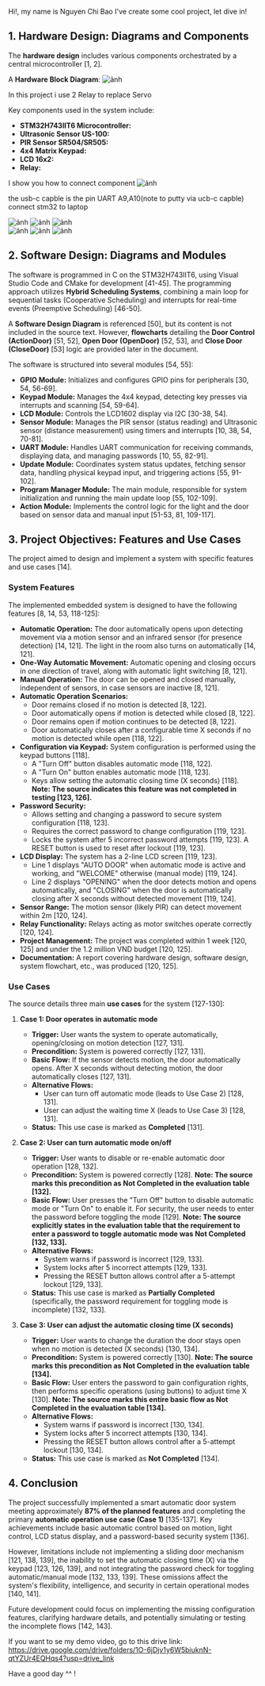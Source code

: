 Hi!, my name is Nguyen Chi Bao
I've create some cool project, let dive in!

## 1. Hardware Design: Diagrams and Components

The **hardware design** includes various components orchestrated by a central microcontroller [1, 2].

A **Hardware Block Diagram**:
![ảnh](https://github.com/user-attachments/assets/6e131476-bfea-4b7a-8411-be4b831ac8a1)

In this project i use 2 Relay to replace Servo 

Key components used in the system include:
*   **STM32H743IIT6 Microcontroller:** 
*   **Ultrasonic Sensor US-100:** 
*   **PIR Sensor SR504/SR505:**
*   **4x4 Matrix Keypad:** 
*   **LCD 16x2:** 
*   **Relay:** 

I show you how to connect component
![ảnh](https://github.com/user-attachments/assets/a98c131a-028a-414d-8815-d7c2f9fb8350)

the usb-c capble is the pin UART A9,A10(note to putty via ucb-c capble) connect stm32 to laptop

![ảnh](https://github.com/user-attachments/assets/94719bfe-a041-46f4-b1e1-061f43414203)
![ảnh](https://github.com/user-attachments/assets/3f72357d-630e-4512-bef9-13a4d478a59b)
![ảnh](https://github.com/user-attachments/assets/d499decc-c43d-4d7c-85c2-629c2ca6a5fe)  
![ảnh](https://github.com/user-attachments/assets/cbbfc102-cfdf-4e98-adb7-f8568b095be9)
![ảnh](https://github.com/user-attachments/assets/7b51fe8c-21ec-47b5-af10-289c3d60eef7)
![ảnh](https://github.com/user-attachments/assets/7efdf336-7b5c-4af8-9bb0-6bb48b905ceb)




## 2. Software Design: Diagrams and Modules

The software is programmed in C on the STM32H743IIT6, using Visual Studio Code and CMake for development [41-45]. The programming approach utilizes **Hybrid Scheduling Systems**, combining a main loop for sequential tasks (Cooperative Scheduling) and interrupts for real-time events (Preemptive Scheduling) [46-50].

A **Software Design Diagram** is referenced [50], but its content is not included in the source text. However, **flowcharts** detailing the **Door Control (ActionDoor)** [51, 52], **Open Door (OpenDoor)** [52, 53], and **Close Door (CloseDoor)** [53] logic are provided later in the document.

The software is structured into several modules [54, 55]:
*   **GPIO Module:** Initializes and configures GPIO pins for peripherals [30, 54, 56-69].
*   **Keypad Module:** Manages the 4x4 keypad, detecting key presses via interrupts and scanning [54, 59-64].
*   **LCD Module:** Controls the LCD1602 display via I2C [30-38, 54].
*   **Sensor Module:** Manages the PIR sensor (status reading) and Ultrasonic sensor (distance measurement) using timers and interrupts [10, 38, 54, 70-81].
*   **UART Module:** Handles UART communication for receiving commands, displaying data, and managing passwords [10, 55, 82-91].
*   **Update Module:** Coordinates system status updates, fetching sensor data, handling physical keypad input, and triggering actions [55, 91-102].
*   **Program Manager Module:** The main module, responsible for system initialization and running the main update loop [55, 102-109].
*   **Action Module:** Implements the control logic for the light and the door based on sensor data and manual input [51-53, 81, 109-117].

## 3. Project Objectives: Features and Use Cases

The project aimed to design and implement a system with specific features and use cases [14].

### System Features

The implemented embedded system is designed to have the following features [8, 14, 53, 118-125]:
*   **Automatic Operation:** The door automatically opens upon detecting movement via a motion sensor and an infrared sensor (for presence detection) [14, 121]. The light in the room also turns on automatically [14, 121].
*   **One-Way Automatic Movement:** Automatic opening and closing occurs in one direction of travel, along with automatic light switching [8, 121].
*   **Manual Operation:** The door can be opened and closed manually, independent of sensors, in case sensors are inactive [8, 121].
*   **Automatic Operation Scenarios:**
    *   Door remains closed if no motion is detected [8, 122].
    *   Door automatically opens if motion is detected while closed [8, 122].
    *   Door remains open if motion continues to be detected [8, 122].
    *   Door automatically closes after a configurable time X seconds if no motion is detected while open [118, 122].
*   **Configuration via Keypad:** System configuration is performed using the keypad buttons [118].
    *   A "Turn Off" button disables automatic mode [118, 122].
    *   A "Turn On" button enables automatic mode [118, 123].
    *   Keys allow setting the automatic closing time (X seconds) [118]. **Note: The source indicates this feature was not completed in testing [123, 126].**
*   **Password Security:**
    *   Allows setting and changing a password to secure system configuration [118, 123].
    *   Requires the correct password to change configuration [119, 123].
    *   Locks the system after 5 incorrect password attempts [119, 123]. A RESET button is used to reset after lockout [119, 123].
*   **LCD Display:** The system has a 2-line LCD screen [119, 123].
    *   Line 1 displays "AUTO DOOR" when automatic mode is active and working, and "WELCOME" otherwise (manual mode) [119, 124].
    *   Line 2 displays "OPENING" when the door detects motion and opens automatically, and "CLOSING" when the door is automatically closing after X seconds without detected movement [119, 124].
*   **Sensor Range:** The motion sensor (likely PIR) can detect movement within 2m [120, 124].
*   **Relay Functionality:** Relays acting as motor switches operate correctly [120, 124].
*   **Project Management:** The project was completed within 1 week [120, 125] and under the 1.2 million VND budget [120, 125].
*   **Documentation:** A report covering hardware design, software design, system flowchart, etc., was produced [120, 125].

### Use Cases

The source details three main **use cases** for the system [127-130]:

1.  **Case 1: Door operates in automatic mode**
    *   **Trigger:** User wants the system to operate automatically, opening/closing on motion detection [127, 131].
    *   **Precondition:** System is powered correctly [127, 131].
    *   **Basic Flow:** If the sensor detects motion, the door automatically opens. After X seconds without detecting motion, the door automatically closes [127, 131].
    *   **Alternative Flows:**
        *   User can turn off automatic mode (leads to Use Case 2) [128, 131].
        *   User can adjust the waiting time X (leads to Use Case 3) [128, 131].
    *   **Status:** This use case is marked as **Completed** [131].

2.  **Case 2: User can turn automatic mode on/off**
    *   **Trigger:** User wants to disable or re-enable automatic door operation [128, 132].
    *   **Precondition:** System is powered correctly [128]. **Note: The source marks this precondition as Not Completed in the evaluation table [132].**
    *   **Basic Flow:** User presses the "Turn Off" button to disable automatic mode or "Turn On" to enable it. For security, the user needs to enter the password before toggling the mode [129]. **Note: The source explicitly states in the evaluation table that the requirement to enter a password to toggle automatic mode was Not Completed [132, 133].**
    *   **Alternative Flows:**
        *   System warns if password is incorrect [129, 133].
        *   System locks after 5 incorrect attempts [129, 133].
        *   Pressing the RESET button allows control after a 5-attempt lockout [129, 133].
    *   **Status:** This use case is marked as **Partially Completed** (specifically, the password requirement for toggling mode is incomplete) [132, 133].

3.  **Case 3: User can adjust the automatic closing time (X seconds)**
    *   **Trigger:** User wants to change the duration the door stays open when no motion is detected (X seconds) [130, 134].
    *   **Precondition:** System is powered correctly [130]. **Note: The source marks this precondition as Not Completed in the evaluation table [134].**
    *   **Basic Flow:** User enters the password to gain configuration rights, then performs specific operations (using buttons) to adjust time X [130]. **Note: The source marks this entire basic flow as Not Completed in the evaluation table [134].**
    *   **Alternative Flows:**
        *   System warns if password is incorrect [130, 134].
        *   System locks after 5 incorrect attempts [130, 134].
        *   Pressing the RESET button allows control after a 5-attempt lockout [130, 134].
    *   **Status:** This use case is marked as **Not Completed** [134].

## 4. Conclusion

The project successfully implemented a smart automatic door system meeting approximately **87% of the planned features** and completing the primary **automatic operation use case (Case 1)** [135-137]. Key achievements include basic automatic control based on motion, light control, LCD status display, and a password-based security system [136].

However, limitations include not implementing a sliding door mechanism [121, 138, 139], the inability to set the automatic closing time (X) via the keypad [123, 126, 139], and not integrating the password check for toggling automatic/manual mode [132, 133, 139]. These omissions affect the system's flexibility, intelligence, and security in certain operational modes [140, 141].

Future development could focus on implementing the missing configuration features, clarifying hardware details, and potentially simulating or testing the incomplete flows [142, 143].

If you want to se my demo video, go to this drive link: https://drive.google.com/drive/folders/1O-6jDjv1y6W5biuknN-qtYZUr4EQHqs4?usp=drive_link

Have a good day ^^ !


